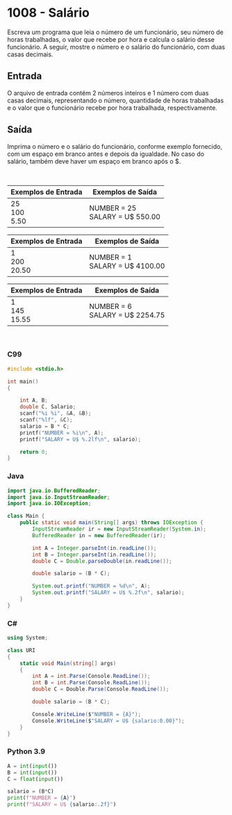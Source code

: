 1008 - Salário
==============

Escreva um programa que leia o número de um funcionário, seu número de horas trabalhadas, o valor que recebe por hora e calcula o salário desse funcionário. A seguir, mostre o número e o salário do funcionário, com duas casas decimais.

Entrada
-------

O arquivo de entrada contém 2 números inteiros e 1 número com duas casas decimais, representando o número, quantidade de horas trabalhadas e o valor que o funcionário recebe por hora trabalhada, respectivamente.

Saída
-----

Imprima o número e o salário do funcionário, conforme exemplo fornecido, com um espaço em branco antes e depois da igualdade. No caso do salário, também deve haver um espaço em branco após o $.

&nbsp;

| Exemplos de Entrada     | Exemplos de Saída                    |
|-------------------------|--------------------------------------|
| 25 <br/> 100 <br/> 5.50 | NUMBER = 25 <br/> SALARY = U$ 550.00 |

| Exemplos de Entrada     | Exemplos de Saída                    |
|-------------------------|--------------------------------------|
| 1 <br/> 200 <br/> 20.50 | NUMBER = 1 <br/> SALARY = U$ 4100.00 |

| Exemplos de Entrada     | Exemplos de Saída                    |
|-------------------------|--------------------------------------|
| 1 <br/> 145 <br/> 15.55 | NUMBER = 6 <br/> SALARY = U$ 2254.75 |

&nbsp;

### C99

```c
#include <stdio.h>

int main()
{

    int A, B;
    double C, Salario;
    scanf("%i %i", &A, &B);
    scanf("%lf", &C);
    salario = B * C;
    printf("NUMBER = %i\n", A);
    printf("SALARY = U$ %.2lf\n", salario);

    return 0;
}
```

### Java

```java
import java.io.BufferedReader;
import java.io.InputStreamReader;
import java.io.IOException;

class Main {
    public static void main(String[] args) throws IOException {
        InputStreamReader ir = new InputStreamReader(System.in);
        BufferedReader in = new BufferedReader(ir);

        int A = Integer.parseInt(in.readLine());
        int B = Integer.parseInt(in.readLine());
        double C = Double.parseDouble(in.readLine());

        double salario = (B * C);

        System.out.printf("NUMBER = %d\n", A);
        System.out.printf("SALARY = U$ %.2f\n", salario);
    }
}
```

### C#

```cs
using System;

class URI
{
    static void Main(string[] args)
    {
        int A = int.Parse(Console.ReadLine());
        int B = int.Parse(Console.ReadLine());
        double C = Double.Parse(Console.ReadLine());

        double salario = (B * C);

        Console.WriteLine($"NUMBER = {A}");
        Console.WriteLine($"SALARY = U$ {salario:0.00}");
    }
}
```

### Python 3.9

```python
A = int(input())
B = int(input())
C = float(input())

salario = (B*C)
print(f"NUMBER = {A}")
print(f"SALARY = U$ {salario:.2f}")
```
